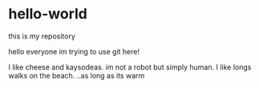 # hello-world
this is my repository

hello everyone im trying to use git here!

I like cheese and kaysodeas. im not a robot but simply human.
I like longs walks on the beach. ..as long as its warm
